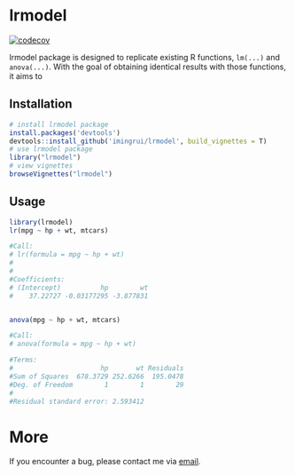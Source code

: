 
# lrmodel

<!-- badges: start -->
[![codecov](https://codecov.io/gh/imingrui/lrmodel/branch/master/graph/badge.svg)](https://codecov.io/gh/imingrui/lrmodel)
<!-- badges: end -->

lrmodel package is designed to replicate existing R functions, `lm(...)` and `anova(...)`. With the goal of obtaining identical results with those functions, it aims to  

## Installation

``` r
# install lrmodel package
install.packages('devtools')
devtools::install_github('imingrui/lrmodel', build_vignettes = T)
# use lrmodel package
library("lrmodel")
# view vignettes
browseVignettes("lrmodel")
```

## Usage
``` r
library(lrmodel)
lr(mpg ~ hp + wt, mtcars)

#Call:
# lr(formula = mpg ~ hp + wt)
#
#
#Coefficients:
# (Intercept)          hp        wt
#    37.22727 -0.03177295 -3.877831


anova(mpg ~ hp + wt, mtcars)

#Call:
# anova(formula = mpg ~ hp + wt)

#Terms:
#                      hp       wt Residuals
#Sum of Squares  678.3729 252.6266  195.0478
#Deg. of Freedom        1        1        29
#
#Residual standard error: 2.593412
```

# More
If you encounter a bug, please contact me via [email](mailto:imingrui@umich.edu).

